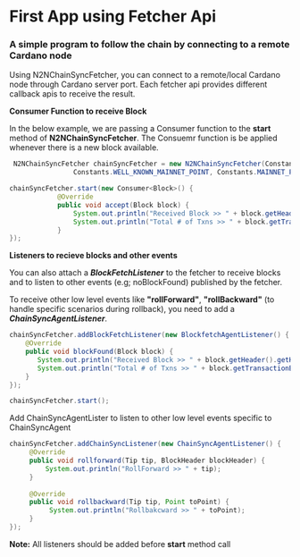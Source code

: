 # First App using Fetcher Api

### A simple program to follow the chain by connecting to a remote Cardano node

Using N2NChainSyncFetcher, you can connect to a remote/local Cardano node through Cardano server port. Each fetcher api
provides different callback apis to receive the result.

**Consumer Function to receive Block**

In the below example, we are passing a Consumer function to the **start** method of **N2NChainSyncFetcher**. The Consuemr function is
be applied whenever there is a new block available.

```java
 N2NChainSyncFetcher chainSyncFetcher = new N2NChainSyncFetcher(Constants.MAINNET_IOHK_RELAY_ADDR, Constants.MAINNET_IOHK_RELAY_PORT,
                Constants.WELL_KNOWN_MAINNET_POINT, Constants.MAINNET_PROTOCOL_MAGIC);

chainSyncFetcher.start(new Consumer<Block>() {
            @Override
            public void accept(Block block) {
                System.out.println("Received Block >> " + block.getHeader().getHeaderBody().getBlockNumber());
                System.out.println("Total # of Txns >> " + block.getTransactionBodies().size());
            }
});
```

**Listeners to recieve blocks and other events**

You can also attach a **_BlockFetchListener_** to the fetcher to receive blocks and to listen to other events (e.g; noBlockFound) published by the fetcher.

To receive other low level events like **"rollForward"**, **"rollBackward"** (to handle specific scenarios during rollback), you need to
add a **_ChainSyncAgentListener_**.

```java
chainSyncFetcher.addBlockFetchListener(new BlockfetchAgentListener() {
    @Override
    public void blockFound(Block block) {
       System.out.println("Received Block >> " + block.getHeader().getHeaderBody().getBlockNumber());
       System.out.println("Total # of Txns >> " + block.getTransactionBodies().size());
    }
});

chainSyncFetcher.start();
```

Add ChainSyncAgentLister to listen to other low level events specific to ChainSyncAgent

```java
chainSyncFetcher.addChainSyncListener(new ChainSyncAgentListener() {
     @Override
     public void rollforward(Tip tip, BlockHeader blockHeader) {
         System.out.println("RollForward >> " + tip);
     }
     
     @Override
     public void rollbackward(Tip tip, Point toPoint) {
          System.out.println("Rollbakcward >> " + toPoint);
     }
});
```

**Note:** All listeners should be added before **start** method call
